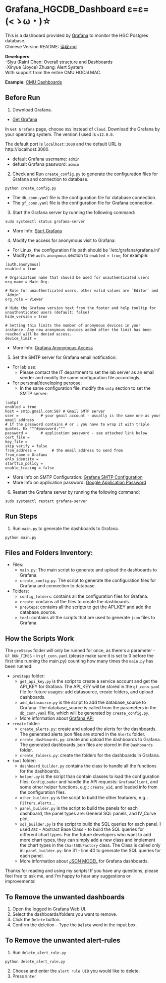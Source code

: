 # Grafana_HGCDB_Dashboard ε=ε=(<ゝω・)☆
This is a dashboard provided by [Grafana](https://github.com/grafana/grafana?tab=readme-ov-file) to monitor the HGC Postgres database.  
Chinese Version README: [读我.md](a_EverythingNeedToChange/读我.md)

**Developers**:   
-Siyu (Rain) Chen: Overall structure and Dashboards  
-Xinyue (Joyce) Zhuang: Alert System  
With support from the entire CMU HGCal MAC.

**Example**:
[CMU Dashboards](https://cmuhgcdashboard.phys.cmu.edu:3000/dashboards)

## Before Run 
1. Download Grafana.
- [Get Grafana](https://grafana.com/get)

In `Get Grafana` page, choose `OSS` instead of `Cloud`. Download the Grafana by your operating system. The version I used is `v12.0.0`.  

The default port is `localhost:3000` and the default URL is http://localhost:3000.
- default Grafana username: `admin`
- defualt Grafana password: `admin`

2. Check and Run `create_config.py` to generate the configuration files for Grafana and connection to database.
```
python create_config.py
```
- The `db_conn.yaml` file is the configuration file for database connection.
- The `gf_conn.yaml` file is the configuration file for Grafana connection.

3. Start the Grafana server by running the following command:
```
sudo systemctl status grafana-server
```
- More Info: [Start Grafana](https://grafana.com/docs/grafana/latest/setup-grafana/start-restart-grafana/)

4. Modify the access for anonymous visit to Grafana:
- For Linux, the configuration file path should be '/etc/grafana/grafana.ini'
- Modify the `auth.anonymous` section to `enabled = true`, for example:
```
[auth.anonymous]
enabled = true

# Organization name that should be used for unauthenticated users
org_name = Main Org.

# Role for unauthenticated users, other valid values are `Editor` and `Admin`
org_role = Viewer

# Hide the Grafana version text from the footer and help tooltip for unauthenticated users (default: false)
hide_version = true

# Setting this limits the number of anonymous devices in your instance. Any new anonymous devices added after the limit has been reached will be denied access.
device_limit =
```
- More Info: [Grafana Anonymous Access](https://grafana.com/docs/grafana/latest/setup-grafana/configure-security/configure-authentication/anonymous-auth/)

5. Set the SMTP server for Grafana email notification:
- For lab use:
  - Please contact the IT department to set the lab server as an email sender and modify the same configuration file accordingly.
- For personal/developing perpose:
  - In the same configuration file, modify the `smtp` section to set the SMTP server:
```            
[smtp]
enabled = true
host = smtp.gmail.com:587 # Gmail SMTP server
user =          # your gmail account - usually is the same one as your email address
# If the password contains # or ; you have to wrap it with triple quotes. Ex """#password;"""                                                                                                               
password =      # application password - see attached link below
cert_file =
key_file =
skip_verify = false
from_address =       # the email address to send from
from_name = Grafana
ehlo_identity =
startTLS_policy =
enable_tracing = false
```
- More Info on SMTP Configuration: [Grafana SMTP Configuration](https://grafana.com/docs/grafana-cloud/alerting-and-irm/alerting/configure-notifications/manage-contact-points/integrations/configure-email/)
- More Info on application password: [Google Application Password](https://support.google.com/accounts/answer/185833?hl=en)

6. Restart the Grafana server by running the following command:
```
sudo systemctl restart grafana-server
```

## Run Steps
1. Run `main.py` to generate the dashboards to Grafana.
```
python main.py
```

## Files and Folders Inventory:
- Files:
    - `main.py`: The main script to generate and upload the dashboards to Grafana.
    - `create_config.py`: The script to generate the configuration files for Grafana and connection to database.
- Folders:
    - `config_folders`: contains all the configuration files for Grafana.
    - `create`: contains all the files to create the dashboards.
    - `preSteps`: contains all the scripts to get the API_KEY and add the database_source.
    - `tool`: contains all the scripts that are used to generate `json` files to Grafana.


## How the Scripts Work
The `preSteps` folder will only be runned for once, as there's a parameter - `GF_RUN_TIMES` - in `gf_conn.yaml` (please make sure it is set to 0 before the first time running the main.py) counting how many times the `main.py` has been runned:  
- `preSteps` folder:  
    - `get_api_key.py` is the script to create a service account and get the API_KEY for Grafana. The API_KEY will be stored in the `gf_conn.yaml` file for future usages: add datasource, create folders, and upload dashboards.
    - `add_datasource.py` is the script to add the database_source to Grafana. The database_source is called from the parameters in the `db_conn.yaml` file, which will be generated by `create_config.py`.
    - More information about [Grafana API](https://grafana.com/docs/grafana/latest/developers/http_api/)
- `create` folder:
    - `create_alerts.py`: create and upload the alerts for the dashboards. The generated alerts json files are stored in the `Alerts` folder.
    - `create_dashboards.py`: create and upload the dashboards to Grafana. The generated dashboards json files are stored in the `Dashboards` folder.
    - `create_folders.py`: create the folders for the dashboards in Grafana.
- `tool` folder:
    - `dashboard_builder.py` contains the class to handle all the functions for the dashboards.
    - `helper.py` is the script than contain classes to load the configuration files: `ConfigLoader` and handle the API requests: `GrafanaClient`, and some other helper functions, e.g.: `create_uid`, and loaded info from the configuration files.
    - `other_builder.py` is the script to build the other featurers, e.g.: `Filters`, `Alerts`...
    - `panel_builder.py` is the script to build the panels for each dashboard, the panel types are: General SQL panels, and IV_Curve plot.
    - `sql_builder.py` is the script to build the SQL queries for each panel. I used `ABC` - Abstract Base Class - to build the SQL queries for different chart types. For the future developers who want to add more chart types, they can simply add a new class and implement the chart types in the `ChartSQLFactory` class. The Class is called only in: `panel_builder.py`: line 31 - line 40 to generate the SQL queries for each panel.
    - More information about [JSON MODEL](https://grafana.com/docs/grafana/latest/dashboards/build-dashboards/view-dashboard-json-model/) for Grafana dashboards.
  
Thanks for reading and using my scripts! If you have any questions, please feel free to ask me, and I'm happy to hear any suggestions or improvements! 

## To Remove the unwanted dashboards
1. Open the logged in Grafana Web UI.
2. Select the dashboards/folders you want to remove.
3. Click the `Delete` button.
4. Confirm the deletion - Type the `Delete` word in the input box.

## To Remove the unwanted alert-rules
1. Run `delete_alert_rule.py`
```
python delete_alert_rule.py
```
2. Choose and enter the `alert rule UID` you would like to delete.
3. Press `Enter`